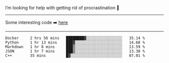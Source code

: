 I’m looking for help with getting rid of procrastination 🤔

-----

Some interesting code :arrow_right: [here](https://github.com/zhen8838/playground)

-----

<!--START_SECTION:waka-->
```text
Docker     2 hrs 56 mins   ████████▓░░░░░░░░░░░░░░░░   35.14 % 
Python     1 hr 13 mins    ███▓░░░░░░░░░░░░░░░░░░░░░   14.68 % 
Markdown   1 hr 8 mins     ███▒░░░░░░░░░░░░░░░░░░░░░   13.59 % 
JSON       1 hr 7 mins     ███▒░░░░░░░░░░░░░░░░░░░░░   13.38 % 
C++        35 mins         █▓░░░░░░░░░░░░░░░░░░░░░░░   07.01 % 
```
<!--END_SECTION:waka-->

<!--
**zhen8838/zhen8838** is a ✨ _special_ ✨ repository because its `README.md` (this file) appears on your GitHub profile.

Here are some ideas to get you started:

- 🔭 I’m currently working on ...
- 🌱 I’m currently learning ...
- 👯 I’m looking to collaborate on ...
 ...
- 💬 Ask me about ...
- 📫 How to reach me: ...
- 😄 Pronouns: ...
- ⚡ Fun fact: ...
-->
